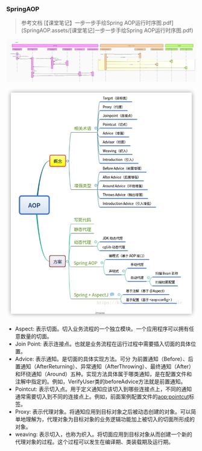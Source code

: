 ### SpringAOP

> 参考文档 [【课堂笔记】一步一步手绘Spring AOP运行时序图.pdf](SpringAOP.assets/[课堂笔记]一步一步手绘Spring AOP运行时序图.pdf) 

![时序图](SpringAOP.assets/时序图.jpg)

![image-20200810151942604](SpringAOP.assets/image-20200810151942604.png)

* Aspect: 表示切面。切入业务流程的一个独立模块。一个应用程序可以拥有任意数量的切面。
* Join Point: 表示连接点。也就是业务流程在运行过程中需要插入切面的具体位置。
* Advice: 表示通知。是切面的具体实现方法。可分 为前置通知（Before）、后置通知（AfterReturning）、异常通知（AfterThrowing）、最终通知（After）和环绕通知（Around）五种。实现方法具体属于哪类通知，是在配置文件和注解中指定的。例如，VerifyUser类的beforeAdvice方法就是前置通知。
* Pointcut: 表示切入点。用于定义通知应该切入到哪些连接点上，不同的通知通常需要切入到不同的连接点上。例如，前面案例配置文件的<aop:pointcut>标签。
* Proxy: 表示代理对象。将通知应用到目标对象之后被动态创建的对象。可以简单地理解为，代理对象为目标对象的业务逻辑功能加上被切入的切面所形成的对象。
* weaving: 表示切入，也称为织入。将切面应用到目标对象从而创建一个新的代理对象的过程。这个过程可以发生在编译期、类装载期及运行期。